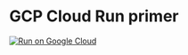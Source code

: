 # GCP Cloud Run primer

[![Run on Google Cloud](https://deploy.cloud.run/button.svg)](https://deploy.cloud.run?git_repo=https://github.com/begoon/cloudrun-primer)
